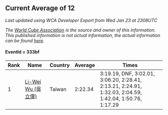 ## Current Average of 12

*Last updated using WCA Developer Export from Wed Jan 23 at 2308UTC*

*The [World Cube Association](https://www.worldcubeassociation.org) is the source and owner of this information. This published information is not actual information, the actual information can be found [here](https://www.worldcubeassociation.org/results).*

#### EventId = 333bf

|Rank|Name|Country|Average|Times|  
|--|--|--|--|--|  
|1|[Li-Wei Wu (吳立偉)](https://www.worldcubeassociation.org/persons/2018WULI01)|Taiwan|2:22.34|3:19.19, DNF, 3:02.01, 3:06.20, 2:28.41, 2:13.21, 2:24.91, 1:32.03, 2:04.59, 1:42.04, 1:50.76, 1:17.29|  
